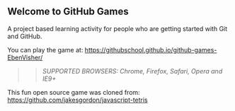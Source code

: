 ## Welcome to GitHub Games

A project based learning activity for people who are getting started with Git and GitHub.

You can play the game at: https://githubschool.github.io/github-games-EbenVisher/

>> _*SUPPORTED BROWSERS*: Chrome, Firefox, Safari, Opera and IE9+_

This fun open source game was cloned from: https://github.com/jakesgordon/javascript-tetris
